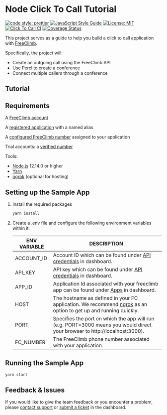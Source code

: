 # Node Click To Call Tutorial

[![code style: prettier](https://img.shields.io/badge/code_style-prettier-ff69b4.svg?style=flat-square)](https://github.com/prettier/prettier)
[![JavaScript Style Guide](https://img.shields.io/badge/code_style-standard-brightgreen.svg)](https://standardjs.com)
[![License: MIT](https://img.shields.io/badge/License-MIT-green.svg)](https://opensource.org/licenses/MIT)
[![Click To Call CI](https://github.com/FreeClimbAPI/Node-Click-To-Call-Tutorial/actions/workflows/node-click-to-call-sample.yaml/badge.svg?branch=main)](https://github.com/FreeClimbAPI/Node-Click-To-Call-Tutorial/actions/workflows/node-click-to-call-sample.yaml)
[![Coverage Status](https://coveralls.io/repos/github/FreeClimbAPI/Node-Click-To-Call-Tutorial/badge.svg?branch=master)](https://coveralls.io/github/FreeClimbAPI/Node-Click-To-Call-Tutorial?branch=master)

This project serves as a guide to help you build a click to call application with [FreeClimb](https://docs.freeclimb.com/docs/how-freeclimb-works).

Specifically, the project will:

- Create an outgoing call using the FreeClimb API
- Use Percl to create a conference
- Connect multiple callers through a conference

## Tutorial



## Requirements
A [FreeClimb account](https://www.freeclimb.com/dashboard/signup/)

A [registered application](https://docs.freeclimb.com/docs/registering-and-configuring-an-application#register-an-app) with a named alias

A [configured FreeClimb number](https://docs.freeclimb.com/docs/getting-and-configuring-a-freeclimb-number) assigned to your application

Trial accounts: a [verified number](https://docs.freeclimb.com/docs/using-your-trial-account#verifying-outbound-numbers)

Tools:
- [Node.js](https://nodejs.org/en/download/) 12.14.0 or higher
- [Yarn](https://yarnpkg.com/en/)
- [ngrok](https://ngrok.com/download) (optional for hosting)

## Setting up the Sample App

1. Install the required packages

    ```bash
    yarn install
    ```

1. Create a .env file and configure the following environment variables within it:

    | ENV VARIABLE    | DESCRIPTION                                                                                                                                                                                                                               |
    | --------------- | ----------------------------------------------------------------------------------------------------------------------------------------------------------------------------------------------------------------------------------------- |
    | ACCOUNT_ID      | Account ID which can be found under [API credentials](https://www.freeclimb.com/dashboard/portal/account/authentication) in dashboard.                                                                                                         |
    | API_KEY      | API key which can be found under [API credentials](https://www.freeclimb.com/dashboard/portal/account/authentication) in dashboard.                                                                                                  |
    | APP_ID      | Application Id associated with your freeclimb app can be found under [Apps](https://www.freeclimb.com/dashboard/portal/applications/authentication) in dashboard.                                                                                                  |
    | HOST            | The hostname as defined in your FC application. We recommend [ngrok](https://ngrok.com/download) as an option to get up and running quickly.                                                                                                                                                                                            |
    | PORT            | Specifies the port on which the app will run (e.g. PORT=3000 means you would direct your browser to http://localhost:3000).                                                                                                                                                                                              |
    | FC_NUMBER       | The FreeClimb phone number associated with your application.                                                                                                                                                                                             |
    
## Running the Sample App

```bash
yarn start
```

## Feedback & Issues
If you would like to give the team feedback or you encounter a problem, please [contact support](https://www.freeclimb.com/support/) or [submit a ticket](https://freeclimb.com/dashboard/portal/support) in the dashboard.